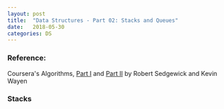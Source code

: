 ```yaml
---
layout: post
title:  "Data Structures - Part 02: Stacks and Queues"
date:   2018-05-30
categories: DS
---
```


### Reference: 

Coursera's Algorithms, [Part I](https://www.coursera.org/learn/algorithms-part1) and [Part II](https://www.coursera.org/learn/algorithms-part2) by Robert Sedgewick and Kevin Wayen

### Stacks


    